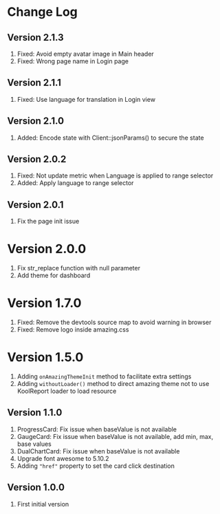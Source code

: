 # Change Log

## Version 2.1.3

1. Fixed: Avoid empty avatar image in Main header
2. Fixed: Wrong page name in Login page

## Version 2.1.1

1. Fixed: Use language for translation in Login view

## Version 2.1.0

1. Added: Encode state with Client::jsonParams() to secure the state

## Version 2.0.2

1. Fixed: Not update metric when Language is applied to range selector
2. Added: Apply language to range selector

## Version 2.0.1

1. Fix the page init issue

# Version 2.0.0

1. Fix str_replace function with null parameter
2. Add theme for dashboard

# Version 1.7.0

1. Fixed: Remove the devtools source map to avoid warning in browser
2. Fixed: Remove logo inside amazing.css

# Version 1.5.0

1. Adding `onAmazingThemeInit` method to facilitate extra settings
2. Adding `withoutLoader()` method to direct amazing theme not to use KoolReport loader to load resource

## Version 1.1.0

1. ProgressCard: Fix issue when baseValue is not available
2. GaugeCard: Fix issue when baseValue is not available, add min, max, base values
3. DualChartCard: Fix issue when baseValue is not available
4. Upgrade font awesome to 5.10.2
5. Adding `"href"` property to set the card click destination

## Version 1.0.0

1. First initial version